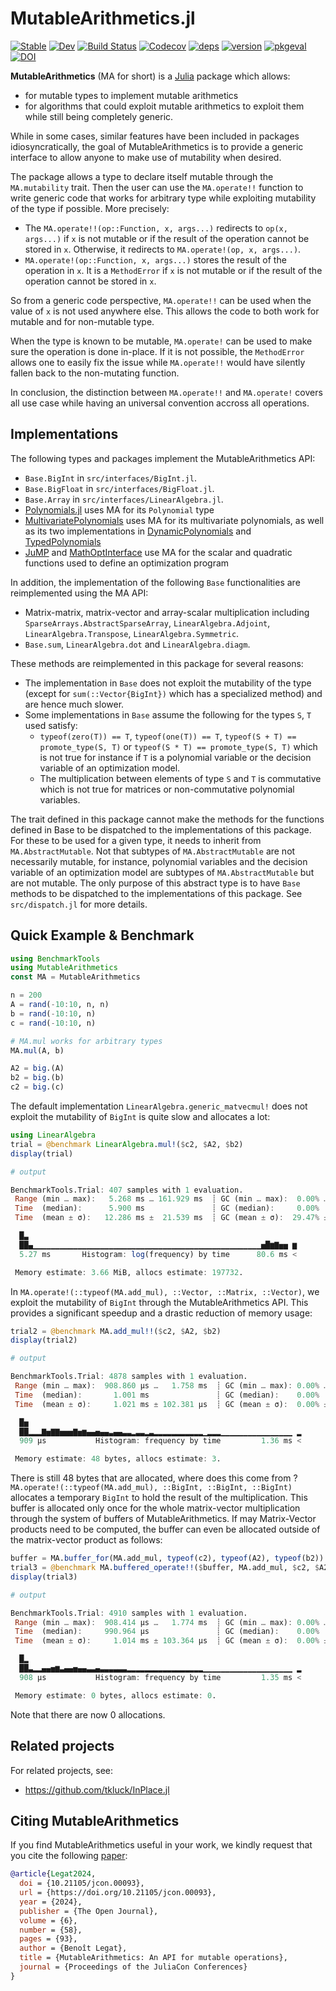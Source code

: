 # MutableArithmetics.jl

[![Stable][docs-stable-img]][docs-stable-url]
[![Dev][docs-dev-img]][docs-dev-url]
[![Build Status][build-img]][build-url]
[![Codecov][codecov-img]][codecov-url]
[![deps][deps-img]][deps-url]
[![version][version-img]][version-url]
[![pkgeval][pkgeval-img]][pkgeval-url]
[![DOI](https://proceedings.juliacon.org/papers/10.21105/jcon.00093/status.svg)](https://doi.org/10.21105/jcon.00093)


**MutableArithmetics** (MA for short) is a [Julia](http://julialang.org) package
which allows:
 * for mutable types to implement mutable arithmetics
 * for algorithms that could exploit mutable arithmetics to exploit them while
   still being completely generic.

While in some cases, similar features have been included in packages
idiosyncratically, the goal of MutableArithmetics is to provide a generic
interface to allow anyone to make use of mutability when desired.

The package allows a type to declare itself mutable through the `MA.mutability`
trait. Then the user can use the `MA.operate!!` function to write generic code
that works for arbitrary type while exploiting mutability of the type
if possible. More precisely:
 * The `MA.operate!!(op::Function, x, args...)` redirects to `op(x, args...)`
   if `x` is not mutable or if the result of the operation cannot be stored in
   `x`. Otherwise, it redirects to `MA.operate!(op, x, args...)`.
 * `MA.operate!(op::Function, x, args...)` stores the result of the operation in
   `x`. It is a `MethodError` if `x` is not mutable or if the result of the
   operation cannot be stored in `x`.

So from a generic code perspective, `MA.operate!!` can be used when the value of
`x` is not used anywhere else. This allows the code to both work for mutable and
for non-mutable type.

When the type is known to be mutable, `MA.operate!` can be used to make sure the
operation is done in-place. If it is not possible, the `MethodError` allows one
to easily fix the issue while `MA.operate!!` would have silently fallen back to
the non-mutating function.

In conclusion, the distinction between `MA.operate!!` and `MA.operate!` covers
all use case while having an universal convention accross all operations.

## Implementations

The following types and packages implement the MutableArithmetics API:

 * `Base.BigInt` in `src/interfaces/BigInt.jl`.
 * `Base.BigFloat` in `src/interfaces/BigFloat.jl`.
 * `Base.Array` in `src/interfaces/LinearAlgebra.jl`.
 * [Polynomials.jl](https://github.com/JuliaMath/Polynomials.jl) uses MA for its
   `Polynomial` type
 * [MultivariatePolynomials](https://github.com/JuliaAlgebra/MultivariatePolynomials.jl)
   uses MA for its multivariate polynomials, as well as its two implementations
   in [DynamicPolynomials](https://github.com/JuliaAlgebra/DynamicPolynomials.jl)
   and [TypedPolynomials](https://github.com/JuliaAlgebra/TypedPolynomials.jl)
 * [JuMP](https://github.com/jump-dev/JuMP.jl) and
   [MathOptInterface](https://github.com/jump-dev/MathOptInterface.jl) use
   MA for the scalar and quadratic functions used to define an optimization
   program

In addition, the implementation of the following `Base` functionalities are
reimplemented using the MA API:
 * Matrix-matrix, matrix-vector and array-scalar multiplication including
   `SparseArrays.AbstractSparseArray`, `LinearAlgebra.Adjoint`,
   `LinearAlgebra.Transpose`, `LinearAlgebra.Symmetric`.
 * `Base.sum`, `LinearAlgebra.dot` and `LinearAlgebra.diagm`.

These methods are reimplemented in this package for several reasons:
* The implementation in `Base` does not exploit the mutability of the type
  (except for `sum(::Vector{BigInt})` which has a specialized method) and
  are hence much slower.
* Some implementations in `Base` assume the following for the types `S`, `T` used satisfy:
  - `typeof(zero(T)) == T`, `typeof(one(T)) == T`, `typeof(S + T) == promote_type(S, T)`
    or `typeof(S * T) == promote_type(S, T)` which is not true for
    instance if `T` is a polynomial variable or the decision variable of an
    optimization model.
  - The multiplication between elements of type `S` and `T` is commutative which
    is not true for matrices or non-commutative polynomial variables.

The trait defined in this package cannot make the methods for the functions
defined in Base to be dispatched to the implementations of this package.
For these to be used for a given type, it needs to inherit from `MA.AbstractMutable`.
Not that subtypes of `MA.AbstractMutable` are not necessarily mutable,
for instance, polynomial variables and the decision variable of an optimization
model are subtypes of `MA.AbstractMutable` but are not mutable.
The only purpose of this abstract type is to have `Base` methods to be dispatched
to the implementations of this package. See `src/dispatch.jl` for more details.

## Quick Example & Benchmark

```julia
using BenchmarkTools
using MutableArithmetics
const MA = MutableArithmetics

n = 200
A = rand(-10:10, n, n)
b = rand(-10:10, n)
c = rand(-10:10, n)

# MA.mul works for arbitrary types
MA.mul(A, b)

A2 = big.(A)
b2 = big.(b)
c2 = big.(c)
```

The default implementation `LinearAlgebra.generic_matvecmul!` does not exploit
the mutability of `BigInt` is quite slow and allocates a lot:
```julia
using LinearAlgebra
trial = @benchmark LinearAlgebra.mul!($c2, $A2, $b2)
display(trial)

# output

BenchmarkTools.Trial: 407 samples with 1 evaluation.
 Range (min … max):   5.268 ms … 161.929 ms  ┊ GC (min … max):  0.00% … 73.90%
 Time  (median):      5.900 ms               ┊ GC (median):     0.00%
 Time  (mean ± σ):   12.286 ms ±  21.539 ms  ┊ GC (mean ± σ):  29.47% ± 14.50%

  █▃
  ██▄▁▁▁▁▁▁▁▁▁▁▁▁▁▁▁▁▁▁▁▁▁▁▁▁▁▁▁▁▁▁▁▁▁▁▁▁▁▁▁▁▁▁▁▁▁▁▁▁▁▁▁▅█▆▇▅▅ ▆
  5.27 ms       Histogram: log(frequency) by time      80.6 ms <

 Memory estimate: 3.66 MiB, allocs estimate: 197732.
```

In `MA.operate!(::typeof(MA.add_mul), ::Vector, ::Matrix, ::Vector)`, we
exploit the mutability of `BigInt` through the MutableArithmetics API.
This provides a significant speedup and a drastic reduction of memory usage:
```julia
trial2 = @benchmark MA.add_mul!!($c2, $A2, $b2)
display(trial2)

# output

BenchmarkTools.Trial: 4878 samples with 1 evaluation.
 Range (min … max):  908.860 μs …   1.758 ms  ┊ GC (min … max): 0.00% … 0.00%
 Time  (median):       1.001 ms               ┊ GC (median):    0.00%
 Time  (mean ± σ):     1.021 ms ± 102.381 μs  ┊ GC (mean ± σ):  0.00% ± 0.00%

  █▅
  ██▂▂▂▇▅▇▇▅▅▅▇▅▆▄▄▅▄▄▃▄▄▃▃▂▃▃▂▃▂▂▂▂▂▂▂▂▂▂▂▁▂▂▂▁▁▁▁▁▁▁▁▁▁▁▁▁▁▁▁ ▂
  909 μs           Histogram: frequency by time         1.36 ms <

 Memory estimate: 48 bytes, allocs estimate: 3.
```

There is still 48 bytes that are allocated, where does this come from ?
`MA.operate!(::typeof(MA.add_mul), ::BigInt, ::BigInt, ::BigInt)`
allocates a temporary `BigInt` to hold the result of the multiplication.
This buffer is allocated only once for the whole matrix-vector multiplication
through the system of buffers of MutableArithmetics.
If may Matrix-Vector products need to be computed, the buffer can even be allocated
outside of the matrix-vector product as follows:
```julia
buffer = MA.buffer_for(MA.add_mul, typeof(c2), typeof(A2), typeof(b2))
trial3 = @benchmark MA.buffered_operate!!($buffer, MA.add_mul, $c2, $A2, $b2)
display(trial3)

# output

BenchmarkTools.Trial: 4910 samples with 1 evaluation.
 Range (min … max):  908.414 μs …   1.774 ms  ┊ GC (min … max): 0.00% … 0.00%
 Time  (median):     990.964 μs               ┊ GC (median):    0.00%
 Time  (mean ± σ):     1.014 ms ± 103.364 μs  ┊ GC (mean ± σ):  0.00% ± 0.00%

  █▂
  ██▃▂▂▄▄▅▆▃▄▄▅▄▄▃▃▄▃▃▃▃▃▃▂▂▂▂▂▂▂▂▂▂▂▂▂▂▂▂▂▁▁▁▁▁▁▁▁▁▁▁▁▁▁▁▁▁▁▁▁ ▂
  908 μs           Histogram: frequency by time         1.35 ms <

 Memory estimate: 0 bytes, allocs estimate: 0.
```
Note that there are now 0 allocations.

## Related projects

For related projects, see:

 * https://github.com/tkluck/InPlace.jl

## Citing MutableArithmetics

If you find MutableArithmetics useful in your work, we kindly request that you cite the
following [paper](https://doi.org/10.21105/jcon.00093):
```bibtex
@article{Legat2024,
  doi = {10.21105/jcon.00093},
  url = {https://doi.org/10.21105/jcon.00093},
  year = {2024},
  publisher = {The Open Journal},
  volume = {6},
  number = {58},
  pages = {93},
  author = {Benoît Legat},
  title = {MutableArithmetics: An API for mutable operations},
  journal = {Proceedings of the JuliaCon Conferences}
}
```

[docs-stable-img]: https://img.shields.io/badge/docs-stable-blue.svg
[docs-dev-img]: https://img.shields.io/badge/docs-dev-blue.svg
[docs-stable-url]: https://jump.dev/MutableArithmetics.jl/stable
[docs-dev-url]: https://jump.dev/MutableArithmetics.jl/dev

[build-img]: https://github.com/jump-dev/MutableArithmetics.jl/workflows/CI/badge.svg?branch=master
[build-url]: https://github.com/jump-dev/MutableArithmetics.jl/actions?query=workflow%3ACI
[codecov-img]: https://codecov.io/gh/jump-dev/MutableArithmetics.jl/branch/master/graph/badge.svg
[codecov-url]: https://codecov.io/gh/jump-dev/MutableArithmetics.jl

[deps-img]: https://juliahub.com/docs/MutableArithmetics/deps.svg
[deps-url]: https://juliahub.com/ui/Packages/MutableArithmetics/EoEec?t=2
[version-img]: https://juliahub.com/docs/MutableArithmetics/version.svg
[version-url]: https://juliahub.com/ui/Packages/MutableArithmetics/EoEec
[pkgeval-img]: https://juliahub.com/docs/MutableArithmetics/pkgeval.svg
[pkgeval-url]: https://juliahub.com/ui/Packages/MutableArithmetics/EoEec
